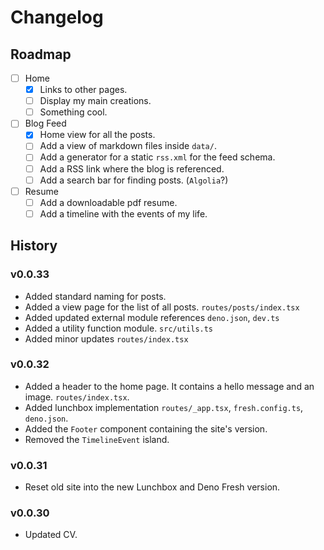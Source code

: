 # Changelog

## Roadmap

- [ ] Home
  - [x] Links to other pages.
  - [ ] Display my main creations.
  - [ ] Something cool.

- [ ] Blog Feed
  - [x] Home view for all the posts.
  - [ ] Add a view of markdown files inside `data/`.
  - [ ] Add a generator for a static `rss.xml` for the feed schema.
  - [ ] Add a RSS link where the blog is referenced.
  - [ ] Add a search bar for finding posts. (`Algolia`?)

- [ ] Resume
  - [ ] Add a downloadable pdf resume.
  - [ ] Add a timeline with the events of my life.

## History

### v0.0.33

- Added standard naming for posts.
- Added a view page for the list of all posts. `routes/posts/index.tsx`
- Added updated external module references `deno.json`, `dev.ts`
- Added a utility function module. `src/utils.ts`
- Added minor updates `routes/index.tsx`

### v0.0.32

- Added a header to the home page. It contains a hello message and an image. `routes/index.tsx`.
- Added lunchbox implementation `routes/_app.tsx`, `fresh.config.ts`, `deno.json`.
- Added the `Footer` component containing the site's version.
- Removed the `TimelineEvent` island.

### v0.0.31

- Reset old site into the new Lunchbox and Deno Fresh version.

### v0.0.30

- Updated CV.
